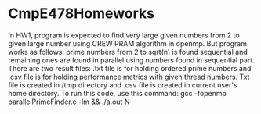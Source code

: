 # CmpE478Homeworks

In HW1, program is expected to find very large given numbers from 2 to given large number using CREW PRAM algorithm in openmp. 
But program  works as follows: prime numbers from 2 to sqrt(n) is found sequential and remaining ones are found in parallel using numbers found in sequential part. There are two result files: .txt file is for holding ordered prime numbers and .csv file is for holding performance metrics with given thread numbers. Txt file is created in /tmp directory and .csv file is created in current user's home directory. 
To run this code, use this command: gcc -fopenmp parallelPrimeFinder.c -lm && ./a.out N
